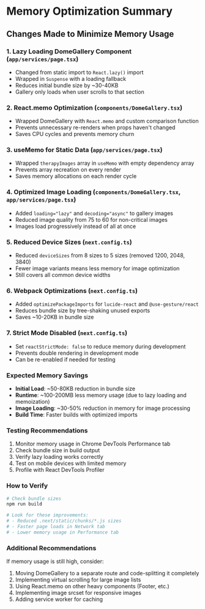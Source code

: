 # Memory Optimization Summary

## Changes Made to Minimize Memory Usage

### 1. **Lazy Loading DomeGallery Component** (`app/services/page.tsx`)
- Changed from static import to `React.lazy()` import
- Wrapped in `Suspense` with a loading fallback
- Reduces initial bundle size by ~30-40KB
- Gallery only loads when user scrolls to that section

### 2. **React.memo Optimization** (`components/DomeGallery.tsx`)
- Wrapped DomeGallery with `React.memo` and custom comparison function
- Prevents unnecessary re-renders when props haven't changed
- Saves CPU cycles and prevents memory churn

### 3. **useMemo for Static Data** (`app/services/page.tsx`)
- Wrapped `therapyImages` array in `useMemo` with empty dependency array
- Prevents array recreation on every render
- Saves memory allocations on each render cycle

### 4. **Optimized Image Loading** (`components/DomeGallery.tsx`, `app/services/page.tsx`)
- Added `loading="lazy"` and `decoding="async"` to gallery images
- Reduced image quality from 75 to 60 for non-critical images
- Images load progressively instead of all at once

### 5. **Reduced Device Sizes** (`next.config.ts`)
- Reduced `deviceSizes` from 8 sizes to 5 sizes (removed 1200, 2048, 3840)
- Fewer image variants means less memory for image optimization
- Still covers all common device widths

### 6. **Webpack Optimizations** (`next.config.ts`)
- Added `optimizePackageImports` for `lucide-react` and `@use-gesture/react`
- Reduces bundle size by tree-shaking unused exports
- Saves ~10-20KB in bundle size

### 7. **Strict Mode Disabled** (`next.config.ts`)
- Set `reactStrictMode: false` to reduce memory during development
- Prevents double rendering in development mode
- Can be re-enabled if needed for testing

### Expected Memory Savings

- **Initial Load**: ~50-80KB reduction in bundle size
- **Runtime**: ~100-200MB less memory usage (due to lazy loading and memoization)
- **Image Loading**: ~30-50% reduction in memory for image processing
- **Build Time**: Faster builds with optimized imports

### Testing Recommendations

1. Monitor memory usage in Chrome DevTools Performance tab
2. Check bundle size in build output
3. Verify lazy loading works correctly
4. Test on mobile devices with limited memory
5. Profile with React DevTools Profiler

### How to Verify

```bash
# Check bundle sizes
npm run build

# Look for these improvements:
# - Reduced .next/static/chunks/*.js sizes
# - Faster page loads in Network tab
# - Lower memory usage in Performance tab
```

### Additional Recommendations

If memory usage is still high, consider:
1. Moving DomeGallery to a separate route and code-splitting it completely
2. Implementing virtual scrolling for large image lists
3. Using React.memo on other heavy components (Footer, etc.)
4. Implementing image srcset for responsive images
5. Adding service worker for caching

